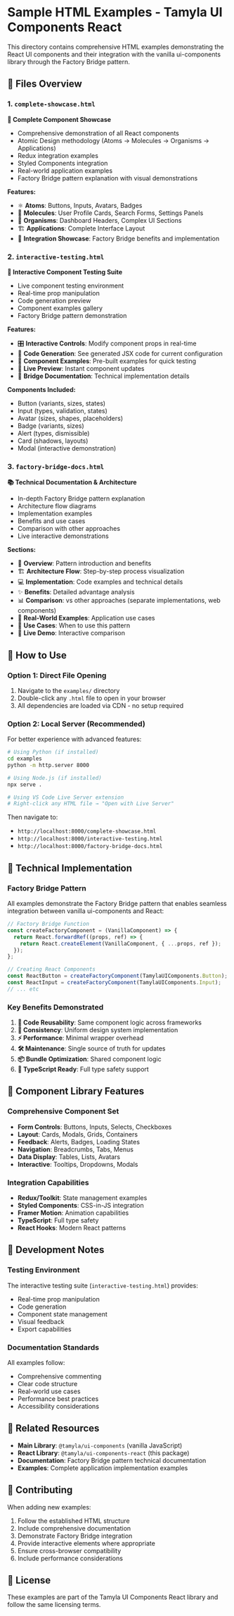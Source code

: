 # Sample HTML Examples - Tamyla UI Components React

This directory contains comprehensive HTML examples demonstrating the React UI components and their integration with the vanilla ui-components library through the Factory Bridge pattern.

## 📁 Files Overview

### 1. `complete-showcase.html`
**🎨 Complete Component Showcase**
- Comprehensive demonstration of all React components
- Atomic Design methodology (Atoms → Molecules → Organisms → Applications)
- Redux integration examples
- Styled Components integration
- Real-world application examples
- Factory Bridge pattern explanation with visual demonstrations

**Features:**
- ⚛️ **Atoms**: Buttons, Inputs, Avatars, Badges
- 🧬 **Molecules**: User Profile Cards, Search Forms, Settings Panels
- 🦠 **Organisms**: Dashboard Headers, Complex UI Sections
- 🏗️ **Applications**: Complete Interface Layout
- 🔗 **Integration Showcase**: Factory Bridge benefits and implementation

### 2. `interactive-testing.html`
**🧪 Interactive Component Testing Suite**
- Live component testing environment
- Real-time prop manipulation
- Code generation preview
- Component examples gallery
- Factory Bridge pattern demonstration

**Features:**
- 🎛️ **Interactive Controls**: Modify component props in real-time
- 📝 **Code Generation**: See generated JSX code for current configuration
- 🎯 **Component Examples**: Pre-built examples for quick testing
- 🔄 **Live Preview**: Instant component updates
- 🌉 **Bridge Documentation**: Technical implementation details

**Components Included:**
- Button (variants, sizes, states)
- Input (types, validation, states)
- Avatar (sizes, shapes, placeholders)
- Badge (variants, sizes)
- Alert (types, dismissible)
- Card (shadows, layouts)
- Modal (interactive demonstration)

### 3. `factory-bridge-docs.html`
**📚 Technical Documentation & Architecture**
- In-depth Factory Bridge pattern explanation
- Architecture flow diagrams
- Implementation examples
- Benefits and use cases
- Comparison with other approaches
- Live interactive demonstrations

**Sections:**
- 🎯 **Overview**: Pattern introduction and benefits
- 🏗️ **Architecture Flow**: Step-by-step process visualization
- 💻 **Implementation**: Code examples and technical details
- ✨ **Benefits**: Detailed advantage analysis
- 📊 **Comparison**: vs other approaches (separate implementations, web components)
- 🚀 **Real-World Examples**: Application use cases
- 🎯 **Use Cases**: When to use this pattern
- 🎨 **Live Demo**: Interactive comparison

## 🚀 How to Use

### Option 1: Direct File Opening
1. Navigate to the `examples/` directory
2. Double-click any `.html` file to open in your browser
3. All dependencies are loaded via CDN - no setup required

### Option 2: Local Server (Recommended)
For better experience with advanced features:

```bash
# Using Python (if installed)
cd examples
python -m http.server 8000

# Using Node.js (if installed)
npx serve .

# Using VS Code Live Server extension
# Right-click any HTML file → "Open with Live Server"
```

Then navigate to:
- `http://localhost:8000/complete-showcase.html`
- `http://localhost:8000/interactive-testing.html`
- `http://localhost:8000/factory-bridge-docs.html`

## 🔧 Technical Implementation

### Factory Bridge Pattern
All examples demonstrate the Factory Bridge pattern that enables seamless integration between vanilla ui-components and React:

```javascript
// Factory Bridge Function
const createFactoryComponent = (VanillaComponent) => {
  return React.forwardRef((props, ref) => {
    return React.createElement(VanillaComponent, { ...props, ref });
  });
};

// Creating React Components
const ReactButton = createFactoryComponent(TamylaUIComponents.Button);
const ReactInput = createFactoryComponent(TamylaUIComponents.Input);
// ... etc
```

### Key Benefits Demonstrated

1. **🔄 Code Reusability**: Same component logic across frameworks
2. **🎯 Consistency**: Uniform design system implementation
3. **⚡ Performance**: Minimal wrapper overhead
4. **🛠️ Maintenance**: Single source of truth for updates
5. **📦 Bundle Optimization**: Shared component logic
6. **🔧 TypeScript Ready**: Full type safety support

## 🎨 Component Library Features

### Comprehensive Component Set
- **Form Controls**: Buttons, Inputs, Selects, Checkboxes
- **Layout**: Cards, Modals, Grids, Containers
- **Feedback**: Alerts, Badges, Loading States
- **Navigation**: Breadcrumbs, Tabs, Menus
- **Data Display**: Tables, Lists, Avatars
- **Interactive**: Tooltips, Dropdowns, Modals

### Integration Capabilities
- **Redux/Toolkit**: State management examples
- **Styled Components**: CSS-in-JS integration
- **Framer Motion**: Animation capabilities
- **TypeScript**: Full type safety
- **React Hooks**: Modern React patterns

## 📝 Development Notes

### Testing Environment
The interactive testing suite (`interactive-testing.html`) provides:
- Real-time prop manipulation
- Code generation
- Component state management
- Visual feedback
- Export capabilities

### Documentation Standards
All examples follow:
- Comprehensive commenting
- Clear code structure
- Real-world use cases
- Performance best practices
- Accessibility considerations

## 🔗 Related Resources

- **Main Library**: `@tamyla/ui-components` (vanilla JavaScript)
- **React Library**: `@tamyla/ui-components-react` (this package)
- **Documentation**: Factory Bridge pattern technical documentation
- **Examples**: Complete application implementation examples

## 🤝 Contributing

When adding new examples:
1. Follow the established HTML structure
2. Include comprehensive documentation
3. Demonstrate Factory Bridge integration
4. Provide interactive elements where appropriate
5. Ensure cross-browser compatibility
6. Include performance considerations

## 📄 License

These examples are part of the Tamyla UI Components React library and follow the same licensing terms.
